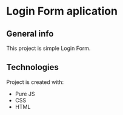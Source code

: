 # Login Form aplication

## General info
This project is simple Login Form.
	
## Technologies
Project is created with:
* Pure JS
* CSS
* HTML
